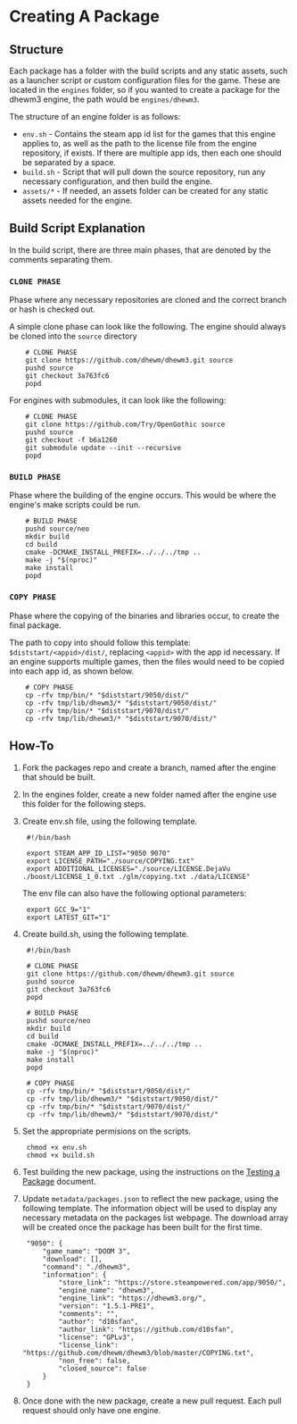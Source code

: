 # Creating A Package

## Structure

Each package has a folder with the build scripts and any static assets, such as a launcher script or custom configuration files for the game. These are located in the `engines` folder, so if you wanted to create a package for the dhewm3 engine, the path would be `engines/dhewm3`.

The structure of an engine folder is as follows:

* `env.sh` - Contains the steam app id list for the games that this engine applies to, as well as the path to the license file from the engine repository, if exists. If there are multiple app ids, then each one should be separated by a space.
* `build.sh` - Script that will pull down the source repository, run any necessary configuration, and then build the engine.
* `assets/*` - If needed, an assets folder can be created for any static assets needed for the engine. 

## Build Script Explanation

In the build script, there are three main phases, that are denoted by the comments separating them.

### `CLONE PHASE`
Phase where any necessary repositories are cloned and the correct branch or hash is checked out.

A simple clone phase can look like the following. The engine should always be cloned into the `source` directory

        # CLONE PHASE
        git clone https://github.com/dhewm/dhewm3.git source
        pushd source
        git checkout 3a763fc6
        popd
        
For engines with submodules, it can look like the following:

        # CLONE PHASE
        git clone https://github.com/Try/OpenGothic source
        pushd source
        git checkout -f b6a1260
        git submodule update --init --recursive
        popd
        
### `BUILD PHASE`
Phase where the building of the engine occurs. This would be where the engine's make scripts could be run.

        # BUILD PHASE
        pushd source/neo
        mkdir build
        cd build
        cmake -DCMAKE_INSTALL_PREFIX=../../../tmp ..
        make -j "$(nproc)"
        make install
        popd

### `COPY PHASE`
Phase where the copying of the binaries and libraries occur, to create the final package. 

The path to copy into should follow this template: `$diststart/<appid>/dist/`, replacing `<appid>` with the app id necessary. If an engine supports multiple games, then the files would need to be copied into each app id, as shown below.

        # COPY PHASE
        cp -rfv tmp/bin/* "$diststart/9050/dist/"
        cp -rfv tmp/lib/dhewm3/* "$diststart/9050/dist/"
        cp -rfv tmp/bin/* "$diststart/9070/dist/"
        cp -rfv tmp/lib/dhewm3/* "$diststart/9070/dist/"

## How-To

1. Fork the packages repo and create a branch, named after the engine that should be built.

2. In the engines folder, create a new folder named after the engine use this folder for the following steps.

3. Create env.sh file, using the following template.

        #!/bin/bash

        export STEAM_APP_ID_LIST="9050 9070"
        export LICENSE_PATH="./source/COPYING.txt"
        export ADDITIONAL_LICENSES="./source/LICENSE.DejaVu ./boost/LICENSE_1_0.txt ./glm/copying.txt ./data/LICENSE"
        
   The env file can also have the following optional parameters:
   
        export GCC_9="1"
        export LATEST_GIT="1"
        
        
4. Create build.sh, using the following template. 

        #!/bin/bash

        # CLONE PHASE
        git clone https://github.com/dhewm/dhewm3.git source
        pushd source
        git checkout 3a763fc6
        popd

        # BUILD PHASE
        pushd source/neo
        mkdir build
        cd build
        cmake -DCMAKE_INSTALL_PREFIX=../../../tmp ..
        make -j "$(nproc)"
        make install
        popd

        # COPY PHASE
        cp -rfv tmp/bin/* "$diststart/9050/dist/"
        cp -rfv tmp/lib/dhewm3/* "$diststart/9050/dist/"
        cp -rfv tmp/bin/* "$diststart/9070/dist/"
        cp -rfv tmp/lib/dhewm3/* "$diststart/9070/dist/"


5. Set the appropriate permisions on the scripts.

        chmod +x env.sh
        chmod +x build.sh
        
6. Test building the new package, using the instructions on the [Testing a Package](Testing.md) document.

7. Update `metadata/packages.json` to reflect the new package, using the following template. The information object will be used to display any necessary metadata on the packages list webpage. The download array will be created once the package has been built for the first time.

        "9050": {
            "game_name": "DOOM 3",
            "download": [],
            "command": "./dhewm3",
            "information": {
                "store_link": "https://store.steampowered.com/app/9050/",
                "engine_name": "dhewm3",
                "engine_link": "https://dhewm3.org/",
                "version": "1.5.1-PRE1",
                "comments": "",
                "author": "d10sfan",
                "author_link": "https://github.com/d10sfan",
                "license": "GPLv3",
                "license_link": "https://github.com/dhewm/dhewm3/blob/master/COPYING.txt",
                "non_free": false,
                "closed_source": false
            }
        }
        
8. Once done with the new package, create a new pull request. Each pull request should only have one engine.
